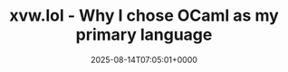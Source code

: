 ---
title: xvw.lol - Why I chose OCaml as my primary language
slug: 20250814T070501
date: 2025-08-14T07:05:01+0000
params:
  url: https://xvw.lol/en/articles/why-ocaml.html
tags:
- ocaml
- to-read
---